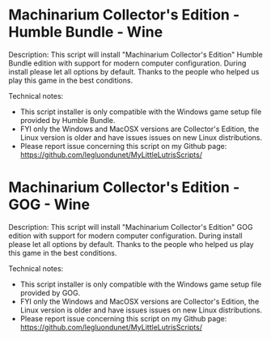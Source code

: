 # Machinarium Collector's Edition - Humble Bundle - Wine

Description:
This script will install "Machinarium Collector's Edition" Humble Bundle edition with support for modern computer configuration.
During install please let all options by default.
Thanks to the people who helped us play this game in the best conditions.

Technical notes:
- This script installer is only compatible with the Windows game setup file provided by Humble Bundle.
- FYI only the Windows and MacOSX versions are Collector's Edition, the Linux version is older and have issues issues on new Linux distributions.
- Please report issue concerning this script on my Github page:
https://github.com/legluondunet/MyLittleLutrisScripts/

# Machinarium Collector's Edition - GOG - Wine

Description:
This script will install "Machinarium Collector's Edition" GOG edition with support for modern computer configuration.
During install please let all options by default.
Thanks to the people who helped us play this game in the best conditions.

Technical notes:
- This script installer is only compatible with the Windows game setup file provided by GOG.
- FYI only the Windows and MacOSX versions are Collector's Edition, the Linux version is older and have issues issues on new Linux distributions.
- Please report issue concerning this script on my Github page:
https://github.com/legluondunet/MyLittleLutrisScripts/
